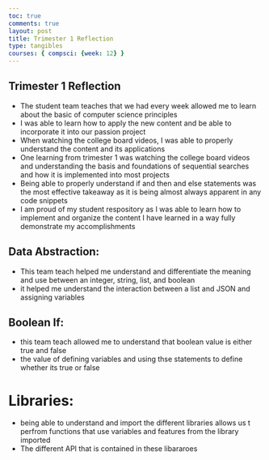 ```yaml
---
toc: true
comments: true
layout: post
title: Trimester 1 Reflection
type: tangibles
courses: { compsci: {week: 12} }
---
```


## Trimester 1 Reflection
- The student team teaches that we had every week allowed me to learn about the basic of computer science principles 
- I was able to learn how to apply the new content and be able to incorporate it into our passion project 
- When watching the college board videos, I was able to properly understand the content and its applications
- One learning from trimester 1 was watching the college board videos and understanding the basis and foundations of sequential searches and how it is implemented into most projects
- Being able to properly understand if and then and else statements was the most effective takeaway as it is being almost always apparent in any code snippets
- I am proud of my student respository as I was able to learn how to implement and organize the content I have learned in a way fully demonstrate my accomplishments

## Data Abstraction:
- This team teach helped me understand and differentiate the meaning and use between an integer, string, list, and boolean 
- it helped me understand the interaction between a list and JSON and assigning variables 

## Boolean If:
- this team teach allowed me to understand that boolean value is either true and false
- the value of defining variables and using thse statements to define whether its true or false

# Libraries:
- being able to understand and import the different libraries allows us t perfrom functions that use variables and features from the library imported
- The different API that is contained in these libararoes